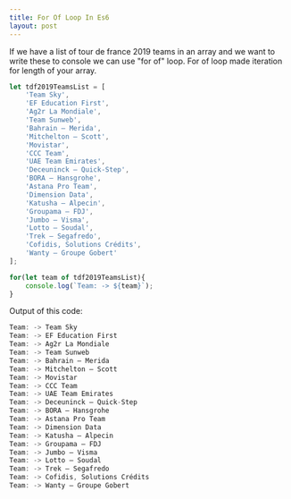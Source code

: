 ```yaml
---
title: For Of Loop In Es6
layout: post
---
```


If we have a list of tour de france 2019 teams in an array and we want to write these to console we can use "for of" loop. For of loop made iteration for length of your array. 

```javascript
let tdf2019TeamsList = [
    'Team Sky',
    'EF Education First', 
    'Ag2r La Mondiale',
    'Team Sunweb',
    'Bahrain – Merida',
    'Mitchelton – Scott',
    'Movistar',
    'CCC Team',
    'UAE Team Emirates',
    'Deceuninck – Quick-Step',
    'BORA – Hansgrohe',
    'Astana Pro Team',
    'Dimension Data',
    'Katusha – Alpecin',
    'Groupama – FDJ',
    'Jumbo – Visma',
    'Lotto – Soudal',
    'Trek – Segafredo',
    'Cofidis, Solutions Crédits',
    'Wanty – Groupe Gobert'
];

for(let team of tdf2019TeamsList){
	console.log(`Team: -> ${team}`);
}
```
Output of this code:

```javascript
Team: -> Team Sky
Team: -> EF Education First
Team: -> Ag2r La Mondiale
Team: -> Team Sunweb
Team: -> Bahrain – Merida
Team: -> Mitchelton – Scott
Team: -> Movistar
Team: -> CCC Team
Team: -> UAE Team Emirates
Team: -> Deceuninck – Quick-Step
Team: -> BORA – Hansgrohe
Team: -> Astana Pro Team
Team: -> Dimension Data
Team: -> Katusha – Alpecin
Team: -> Groupama – FDJ
Team: -> Jumbo – Visma
Team: -> Lotto – Soudal
Team: -> Trek – Segafredo
Team: -> Cofidis, Solutions Crédits
Team: -> Wanty – Groupe Gobert
```
